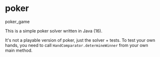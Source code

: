 # poker
poker_game

This is a simple poker solver written in Java (16).

It's not a playable version of poker, just the solver + tests. To test your own hands, you need to call `HandComparator.determineWinner` from your own main method.

